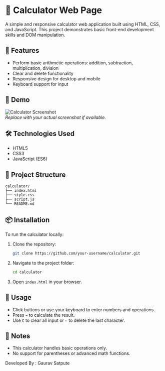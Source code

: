 
# 🧮 Calculator Web Page

A simple and responsive calculator web application built using HTML, CSS, and JavaScript. This project demonstrates basic front-end development skills and DOM manipulation.

## 🚀 Features

- Perform basic arithmetic operations: addition, subtraction, multiplication, division
- Clear and delete functionality
- Responsive design for desktop and mobile
- Keyboard support for input

## 📸 Demo

![Calculator Screenshot](screenshot.png)  
*Replace with your actual screenshot if available.*

## 🛠️ Technologies Used

- HTML5
- CSS3
- JavaScript (ES6)

## 📂 Project Structure

```
calculator/
├── index.html
├── style.css
├── script.js
└── README.md
```

## 📦 Installation

To run the calculator locally:

1. Clone the repository:
   ```bash
   git clone https://github.com/your-username/calculator.git
   ```
2. Navigate to the project folder:
   ```bash
   cd calculator
   ```
3. Open `index.html` in your browser.

## 🎯 Usage

- Click buttons or use your keyboard to enter numbers and operations.
- Press `=` to calculate the result.
- Use `C` to clear all input or `←` to delete the last character.

## 📌 Notes

- This calculator handles basic operations only.
- No support for parentheses or advanced math functions.

Developed By : Gaurav Satpute
